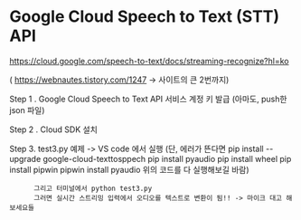 # Google Cloud Speech to Text (STT) API
https://cloud.google.com/speech-to-text/docs/streaming-recognize?hl=ko


( https://webnautes.tistory.com/1247 -> 사이트의 큰 2번까지)

Step 1 . Google Cloud Speech to Text API 서비스 계정 키 발급 
         (아마도, push한 json 파일)

Step 2 . Cloud SDK 설치 

Step 3. test3.py 예제 
        -> VS code 에서 실행
        (단, 에러가 뜬다면
          pip install --upgrade google-cloud-texttosppech 
          pip install pyaudio
          pip install wheel
          pip install pipwin
          pipwin install pyaudio
          위의 코드를 다 실행해보길 바람)
          
          그리고 터미널에서 python test3.py 
          그러면 실시간 스트리밍 입력에서 오디오를 텍스트로 변환이 됨!! -> 마이크 대고 해보세요들
